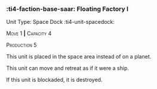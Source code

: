 ### :ti4-faction-base-saar: **Floating Factory I**

Unit Type: Space Dock :ti4-unit-spacedock: 

<span style="font-variant:small-caps;">Move 1</span> __|__ <span style="font-variant:small-caps;">Capacity 4</span>

<span style="font-variant:small-caps;">Production 5</span>

This unit is placed in the space area instead of on a planet. 

This unit can move and retreat as if it were a ship. 

If this unit is blockaded, it is destroyed.
